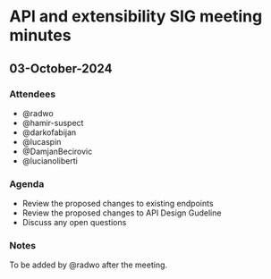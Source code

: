 # API and extensibility SIG meeting minutes

## 03-October-2024

### Attendees

- @radwo 
- @hamir-suspect 
- @darkofabijan 
- @lucaspin
- @DamjanBecirovic 
- @lucianoliberti 

### Agenda

- Review the proposed changes to existing endpoints
- Review the proposed changes to API Design Gudeline
- Discuss any open questions

### Notes
 
To be added by @radwo after the meeting.